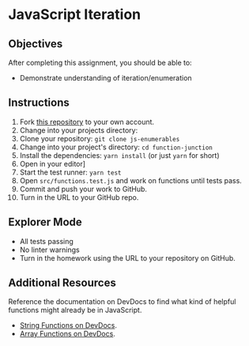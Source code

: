 # JavaScript Iteration

## Objectives

After completing this assignment, you should be able to:

* Demonstrate understanding of iteration/enumeration

## Instructions

1. Fork [this repository](https://github.com/suncoast-devs/js-enumerables) to your own account.
2. Change into your projects directory:
3. Clone your repository: `git clone js-enumerables`
4. Change into your project's directory: `cd function-junction`
5. Install the dependencies: `yarn install` (or just `yarn` for short)
6. Open in your editor]
7. Start the test runner: `yarn test`
7. Open `src/functions.test.js` and work on functions until tests pass.
8. Commit and push your work to GitHub.
9. Turn in the URL to your GitHub repo.

## Explorer Mode

- All tests passing
- No linter warnings
- Turn in the homework using the URL to your repository on GitHub.

## Additional Resources

Reference the documentation on DevDocs to find what kind of helpful functions might already be in JavaScript.

- [String Functions on DevDocs](https://devdocs.io/javascript/global_objects/string).
- [Array Functions on DevDocs](http://devdocs.io/javascript/global_objects/array).
